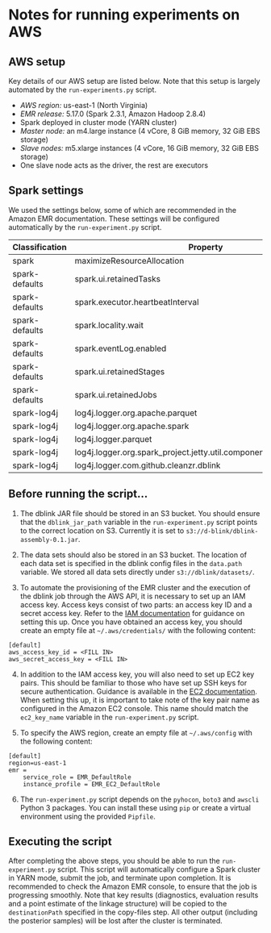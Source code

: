 # Notes for running experiments on AWS

## AWS setup

Key details of our AWS setup are listed below. Note that this setup is 
largely automated by the `run-experiments.py` script.

* *AWS region:* us-east-1 (North Virginia)
* *EMR release:* 5.17.0 (Spark 2.3.1, Amazon Hadoop 2.8.4)
* Spark deployed in cluster mode (YARN cluster)
* *Master node:* an m4.large instance (4 vCore, 8 GiB memory, 32 GiB EBS storage)
* *Slave nodes:* m5.xlarge instances (4 vCore, 16 GiB memory, 32 GiB EBS storage)
* One slave node acts as the driver, the rest are executors


## Spark settings

We used the settings below, some of which are recommended in the Amazon EMR 
documentation.
These settings will be configured automatically by the `run-experiment.py` 
script.

| Classification | Property                                                              | Value  |
|----------------|-----------------------------------------------------------------------|--------|
| spark          | maximizeResourceAllocation                                            | true   |
| spark-defaults | spark.ui.retainedTasks                                                | 100000 |
| spark-defaults | spark.executor.heartbeatInterval                                      | 20s    |
| spark-defaults | spark.locality.wait                                                   | 50ms   |
| spark-defaults | spark.eventLog.enabled                                                | false  |
| spark-defaults | spark.ui.retainedStages                                               | 1000   |
| spark-defaults | spark.ui.retainedJobs                                                 | 1000   |
| spark-log4j    | log4j.logger.org.apache.parquet                                       | ERROR  |
| spark-log4j    | log4j.logger.org.apache.spark                                         | WARN   |
| spark-log4j    | log4j.logger.parquet                                                  | ERROR  |
| spark-log4j    | log4j.logger.org.spark_project.jetty.util.component.AbstractLifeCycle | ERROR  |
| spark-log4j    | log4j.logger.com.github.cleanzr.dblink                                | INFO   |


## Before running the script...

1. The dblink JAR file should be stored in an S3 bucket. 
You should ensure that the `dblink_jar_path` variable in the 
`run-experiment.py` script points to the correct location on S3. 
Currently it is set to `s3://d-blink/dblink-assembly-0.1.jar`.

2. The data sets should also be stored in an S3 bucket. The location of each 
data set is specified in the dblink config files in the `data.path` variable. 
We stored all data sets directly under `s3://dblink/datasets/`.

3. To automate the provisioning of the EMR cluster and the execution of the 
dblink job through the AWS API, it is necessary to set up an IAM access key. 
Access keys consist of two parts: an access key ID and a secret access key. 
Refer to the [IAM documentation](https://docs.aws.amazon.com/en_pv/IAM/latest/UserGuide/id_credentials_access-keys.html) for guidance on setting this up.
Once you have obtained an access key, you should create an empty file at 
`~/.aws/credentials/` with the following content:
```
[default]
aws_access_key_id = <FILL IN>
aws_secret_access_key = <FILL IN>
```

4. In addition to the IAM access key, you will also need to set up EC2 key 
pairs. 
This should be familiar to those who have set up SSH keys for secure 
authentication. 
Guidance is available in the [EC2 documentation](https://docs.aws.amazon.com/AWSEC2/latest/UserGuide/ec2-key-pairs.html).
When setting this up, it is important to take note of the key pair name as 
configured in the Amazon EC2 console.
This name should match the `ec2_key_name` variable in the `run-experiment.py` 
script.

5. To specify the AWS region, create an empty file at `~/.aws/config` with 
the following content:
```
[default]
region=us-east-1
emr =
    service_role = EMR_DefaultRole
    instance_profile = EMR_EC2_DefaultRole
```

6. The `run-experiment.py` script depends on the `pyhocon`, `boto3` and 
`awscli` Python 3 packages.
You can install these using `pip` or create a virtual environment using the 
provided `Pipfile`.

## Executing the script
After completing the above steps, you should be able to run the 
`run-experiment.py` script.
This script will automatically configure a Spark cluster in YARN mode, 
submit the job, and terminate upon completion. 
It is recommended to check the Amazon EMR console, to ensure that the job 
is progressing smoothly.
Note that key results (diagnostics, evaluation results and a point estimate 
of the linkage structure) will be copied to the `destinationPath` specified 
in the copy-files step. 
All other output (including the posterior samples) will be lost after the 
cluster is terminated.

